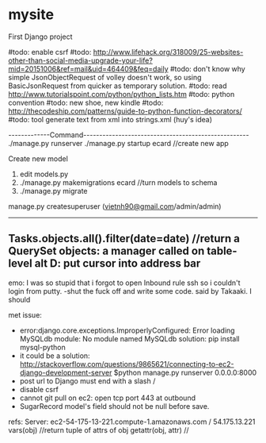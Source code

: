 # mysite
First Django project

#todo: enable csrf
#todo: http://www.lifehack.org/318009/25-websites-other-than-social-media-upgrade-your-life?mid=20151006&ref=mail&uid=464409&feq=daily
#todo: don't know why simple JsonObjectRequest of volley doesn't work, so using BasicJsonRequest from quicker as temporary solution.
#todo: read http://www.tutorialspoint.com/python/python_lists.htm
#todo: python convention
#todo: new shoe, new kindle
#todo: http://thecodeship.com/patterns/guide-to-python-function-decorators/
#todo: tool generate text from xml into strings.xml (huy's idea)


-------------Command----------------------------------------------------
./manage.py runserver
./manage.py startup ecard //create new app

Create new model
1. edit models.py
2. ./manage.py makemigrations ecard //turn models to schema
3. ./manage.py migrate

manage.py createsuperuser (vietnh90@gmail.com/admin/admin)

-------------------------------------------------------------------------
Tasks.objects.all().filter(date=date) //return a QuerySet
objects: a manager called on table-level
alt D: put cursor into address bar
--------------------------------------------------------------------------


emo: I was so stupid that i forgot to open Inbound rule ssh so i couldn't login from putty.
-shut the fuck off and write some code. said by Takaaki. I should


met issue:
- error:django.core.exceptions.ImproperlyConfigured: Error loading MySQLdb module: No module named MySQLdb
solution: pip install mysql-python
- it could be a solution:
http://stackoverflow.com/questions/9865621/connecting-to-ec2-django-development-server
$python manage.py runserver 0.0.0.0:8000
- post url to Django must end with a slash /
- disable csrf
- cannot git pull on ec2: open tcp port 443 at outbound
- SugarRecord model's field should not be null before save.


refs:
Server: ec2-54-175-13-221.compute-1.amazonaws.com  /  54.175.13.221
vars(obj) //return tuple of attrs of obj
getattr(obj, attr) //
